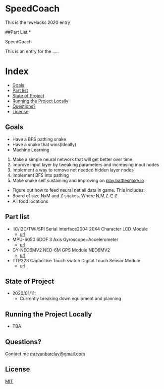 # SpeedCoach
This is the nwHacks 2020 entry

##Part List
*

SpeedCoach

This is an entry for the .....

# Index
* [Goals](#goals)
* [Part list](#part-list)
* [State of Project](#state-of-Project)
* [Running the Project Locally](#running-the-snake-locally)
* [Questions?](#questions)
* [License](#license)

##  Goals
* Have a BFS pathing snake
* Have a snake that wins(Ideally)
* Machine Learning
 1. Make a simple neural network that will get better over time
 2. Improve input layer by tweaking parameters and increasing input nodes
 3. Implement a way to remove not needed hidden layer nodes
 4. Implement BFS into pathing
 5. Make snake self sustaining and improving on [play.battlesnake.io](https://play.battlesnake.io)
* Figure out how to feed neural net all data in game. This includes:
 * Board of size NxM and Z snakes. Where N,M,Z ∈ ℤ
 * All food locations

##  Part list
* IIC/I2C/TWI/SP​​I Serial Interface2004 20X4 Character LCD Module  
  * [url](https://www.ebay.ca/itm/IIC-I2C-TWI-SP-I-Serial-Interface2004-20X4-Character-LCD-Module-Display-Blue-/402030637583?oid=142276252781)
* MPU-6050 6DOF 3 Axis Gyroscope+Accelerometer
  * [url](https://www.ebay.com/itm/171907295226?ViewItem=&item=171907295226)
* GY-NEO6MV2 NEO-6M GPS Module NEO6MV2
  * [url](https://www.elektor.com/gy-neo6mv2-neo-6m-gps-module-neo6mv2-with-flight)
* TTP223 Capacitive Touch switch Digital Touch Sensor Module
  * [url](https://www.ebay.com/itm/TTP223-Capacitive-Touch-switch-Digital-Touch-Sensor-Module-For-Arduino/400710733325)


##  State of Project

* 2020/01/11:
   * Currently breaking down equipment and planning

## Running the Project Locally
* TBA

## Questions?

Contact me [mrryanbarclay@gmail.com](mailto:mrryanbarclay@gmail.com)

## License
[MIT](https://choosealicense.com/licenses/mit/)
